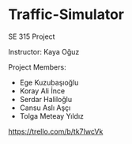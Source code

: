 # Traffic-Simulator
SE 315 Project

Instructor: Kaya Oğuz

Project Members: 

* Ege Kuzubaşıoğlu
* Koray Ali İnce
* Serdar Haliloğlu
* Cansu Aslı Aşçı
* Tolga Meteay Yıldız


https://trello.com/b/tk7IwcVk
